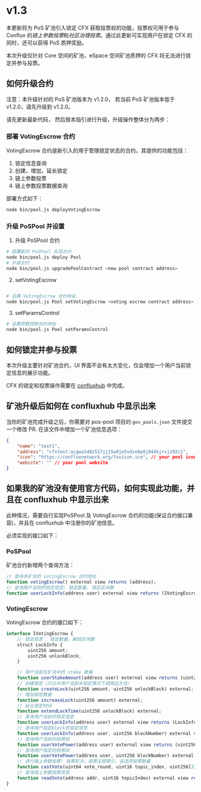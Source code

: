 # v1.3

本更新将为 PoS 矿池引入锁定 CFX 获取投票权的功能，投票权可用于参与 Conflux 的*链上参数投票*和*社区治理投票*。通过此更新可实现用户在锁定 CFX 的同时，还可以获得 PoS 质押奖励。

本次升级仅针对 Core 空间的矿池，eSpace 空间矿池质押的 CFX 将无法进行锁定并参与投票。

## 如何升级合约

注意：本升级针对的 PoS 矿池版本为 v1.2.0， 若当前 PoS 矿池版本低于 v1.2.0，请先升级到 v1.2.0。

请先更新最新代码， 然后按本指引进行升级，升级操作整体分为两步：

### 部署 VotingEscrow 合约

VotingEscrow 合约是新引入的用于管理锁定状态的合约。其提供的功能包括：

1. 锁定信息查询
2. 创建，增加，延长锁定
3. 链上参数投票
4. 链上参数投票数据查询

部署方式如下：

```sh
node bin/pool.js deployVotingEscrow
```

### 升级 PoSPool 并设置

1. 升级 PoSPool 合约

```sh
# 部署新的 PoSPool 实现合约
node bin/pool.js deploy Pool
# 升级合约
node bin/pool.js upgradePoolContract <new pool contract address>
```

2. setVotingEscrow

```sh

# 设置 VotingEscrow 合约地址
node bin/pool.js Pool setVotingEscrow <voting escrow contract address>
```

3. setParamsControl

```sh
# 设置参数控制合约地址
node bin/pool.js Pool setParamsControl
```

## 如何锁定并参与投票

本次升级主要针对矿池合约，UI 界面不会有太大变化，仅会增加一个用户当前锁定信息的展示功能。

CFX 的锁定和投票操作需要在 [confluxhub](https://confluxhub.io/) 中完成。

## 矿池升级后如何在 confluxhub 中显示出来

当你的矿池完成升级之后，你需要对 pos-pool 项目的 `gov_pools.json` 文件提交一个修改 PR. 在该文件中增加一个矿池信息选项：

```json
{
    "name": "test1",
    "address": "cfxtest:acgwa148z517jj15w9je5sdzn8p8j044kjrvjz92c1", 
    "icon": "https://confluxnetwork.org/favicon.ico", // your pool icon
    "website": "" // your pool website
}
```

## 如果我的矿池没有使用官方代码，如何实现此功能，并且在 confluxhub 中显示出来

此种情况，需要自行实现PoSPool 及 VotingEscrow 合约的功能(保证合约接口兼容)，并且在 confluxhub 中注册你的矿池信息。

必须实现的接口如下：

### PoSPool

矿池合约新增两个查询方法：

```js
// 查询本矿池的 votingEscrow 合约地址
function votingEscrow() external view returns (address);
// 查询用户当前的锁定信息: 锁定数量, 锁定区块数
function userLockInfo(address user) external view returns (IVotingEscrow.LockInfo memory);
```

### VotingEscrow

VotingEscrow 合约的接口如下：

```js
interface IVotingEscrow {
    // 锁定信息： 锁定数量，解锁区块数
    struct LockInfo {
        uint256 amount;
        uint256 unlockBlock;
    }

    // 用户当前在矿池中的 stake 数量
    function userStakeAmount(address user) external view returns (uint256);
    // 创建锁定（只允许用户当前未锁定情况下调用此方法）
    function createLock(uint256 amount, uint256 unlockBlock) external;
    // 增加锁定数量
    function increaseLock(uint256 amount) external;
    // 延长锁定时间
    function extendLockTime(uint256 unlockBlock) external;
    // 查询用户当前的锁定信息
    function userLockInfo(address user) external view returns (LockInfo memory);
    // 查询用户指定block的锁定信息
    function userLockInfo(address user, uint256 blockNumber) external view returns (LockInfo memory);
    // 查询用户当前的投票权
    function userVotePower(address user) external view returns (uint256);
    // 查询用户指定的投票权
    function userVotePower(address user, uint256 blockNumber) external view returns (uint256);
    // 进行链上参数投票: 投票轮次，投票主题索引，各选项投票数量
    function castVote(uint64 vote_round, uint16 topic_index, uint256[3] memory votes) external;
    // 查询链上参数投票信息
    function readVote(address addr, uint16 topicIndex) external view returns (ParamsControl.Vote memory);
}
```